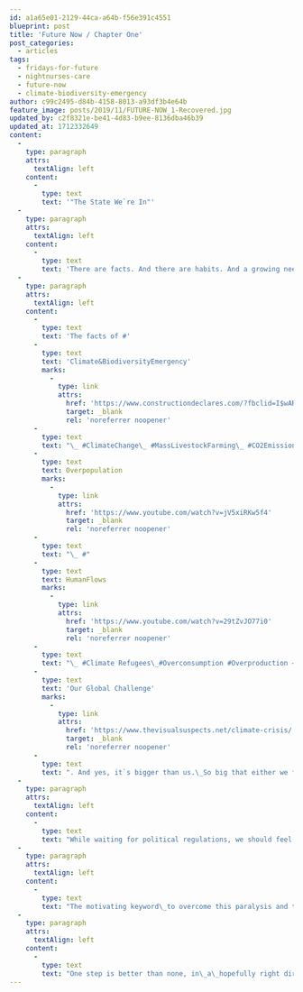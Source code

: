 ```yaml
---
id: a1a65e01-2129-44ca-a64b-f56e391c4551
blueprint: post
title: 'Future Now / Chapter One'
post_categories:
  - articles
tags:
  - fridays-for-future
  - nightnurses-care
  - future-now
  - climate-biodiversity-emergency
author: c99c2495-d84b-4158-8013-a93df3b4e64b
feature_image: posts/2019/11/FUTURE-NOW_1-Recovered.jpg
updated_by: c2f8321e-be41-4d83-b9ee-8136dba46b39
updated_at: 1712332649
content:
  -
    type: paragraph
    attrs:
      textAlign: left
    content:
      -
        type: text
        text: '"The State We`re In"'
  -
    type: paragraph
    attrs:
      textAlign: left
    content:
      -
        type: text
        text: 'There are facts. And there are habits. And a growing need. The need to take action. But where to begin?'
  -
    type: paragraph
    attrs:
      textAlign: left
    content:
      -
        type: text
        text: 'The facts of #'
      -
        type: text
        text: 'Climate&BiodiversityEmergency'
        marks:
          -
            type: link
            attrs:
              href: 'https://www.constructiondeclares.com/?fbclid=I$wAR3tbifwlbbhTvcOAW6lFN39P2eJEVvM1X9T6aZjJj7_7gm6pMNctN3z2mo'
              target: _blank
              rel: 'noreferrer noopener'
      -
        type: text
        text: "\_ #ClimateChange\_ #MassLivestockFarming\_ #CO2Emissions\_ #"
      -
        type: text
        text: Overpopulation
        marks:
          -
            type: link
            attrs:
              href: 'https://www.youtube.com/watch?v=jV5xiRKw5f4'
              target: _blank
              rel: 'noreferrer noopener'
      -
        type: text
        text: "\_ #"
      -
        type: text
        text: HumanFlows
        marks:
          -
            type: link
            attrs:
              href: 'https://www.youtube.com/watch?v=29tZvJO77i0'
              target: _blank
              rel: 'noreferrer noopener'
      -
        type: text
        text: "\_ #Climate Refugees\_#Overconsumption #Overproduction –\_only to name a few\_– are cornering us. We have no argumentation left to talk us out of\_"
      -
        type: text
        text: 'Our Global Challenge'
        marks:
          -
            type: link
            attrs:
              href: 'https://www.thevisualsuspects.net/climate-crisis/'
              target: _blank
              rel: 'noreferrer noopener'
      -
        type: text
        text: ". And yes, it`s bigger than us.\_So big that either we feel paralyzed or it is still too abstract and too far away to be real.\_In real-time we still can follow our habits and consume limitlessly it seems. And our mind loving the familiar does not like to take unfamiliar exits, it does not like to leave the comfort zone. It is easier sticking to habits."
  -
    type: paragraph
    attrs:
      textAlign: left
    content:
      -
        type: text
        text: "While waiting for political regulations, we should feel the need to act. Maybe we do not know which path is the right one,\_for every step, we take towards „better\" opens new wounds elsewhere.\_So it seems we are turning in loops. We know what is going on, but we do not know how to translate it. Or we cannot see\_what we are capable of achieving?"
  -
    type: paragraph
    attrs:
      textAlign: left
    content:
      -
        type: text
        text: "The motivating keyword\_to overcome this paralysis and to figure out what options we have in our perimeter is “Damage Limitation”. Thinking about what step could be less bad... for we have options."
  -
    type: paragraph
    attrs:
      textAlign: left
    content:
      -
        type: text
        text: "One step is better than none, in\_a\_hopefully right direction. And\_it is better to know that we tried our best, in the end. We need to do something now for tomorrow, but tomorrow is already here. Future Now."
---
```

